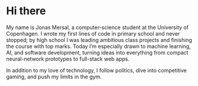 



# Hi there

My name is Jonas Mersal, a computer-science student at the University of Copenhagen. I wrote my first lines of code in primary school and never stopped; by high school I was leading ambitious class projects and finishing the course with top marks. Today I’m especially drawn to machine learning, AI, and software development, turning ideas into everything from compact neural-network prototypes to full-stack web apps.

In addition to my love of technology, I follow politics, dive into competitive gaming, and push my limits in the gym.